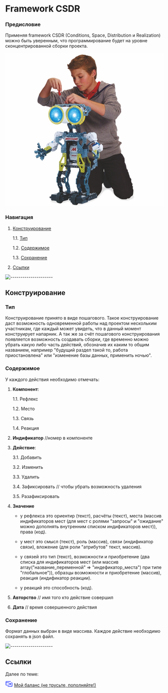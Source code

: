 # Framework CSDR

<h3>Предисловие</h3>

Применяя framework CSDR (Conditions, Space, Distribution и Realization) можно быть уверенным, что программирование будет на уровне сконцентрированной сборки проекта.

![](./Дизайн/robot.jpg)


<h3>Навигация</h3>

1. <a href="#Конструирование">Конструирование</a>

    1.1. <a href="#Тип">Тип</a>
    
    1.2. <a href="#Содержимое">Содержимое</a>
    
    1.3. <a href="#Сохранение">Сохранение</a>
    
2. <a href="#Ссылки">Ссылки</a>
    
![---------------------](https://github.com/veter-love/framework-life-balance-v1/raw/master/Компоненты%20интерфейса/3.Распределение/Элементы/Элементы%20картинок/illustrators/hr.png)

<h2>Конструирование</h2>

<h3>Тип</h3>

Конструирование принято в виде пошагового. Такое конструирование даст возможность одновременной работы над проектом нескольким участникам, где каждый может увидеть, что в данный момент конструирует напарник. А так же за счёт пошагового конструирования появляется возможность создавать сборки, где временно можно убрать какую либо часть действий, обозначив их каким то общим названием, например "будущий раздел такой то, работа приостановлена" или "изменение базы данных, применить ночью".

<h3>Содержимое</h3>

У каждого действия необходимо отмечать:

1. **Компонент**:

     1.1. Рефлекс
     
     1.2. Место
     
     1.3. Связь
     
     1.4. Реакция

2. **Индификатор** //номер в компоненте

3. **Действие**:

     3.1. Добавить
     
     3.2. Изменить
     
     3.3. Удалить
     
     3.4. Зафиксировать // чтобы убрать возможность удаления
     
     3.5. Разафиксировать

4. **Значение**

     - у рефлекса это ориентир (текст), расчёты (текст), места (массив индификаторов мест (для мест с ролями "запросы" и "ожидание" можно дополнять внутренним списком индификаторов мест)), права (код).
    
     - у мест это смысл (текст), роль (массив), связи (индификатор связи), вложение (для роли "атрибутов" текст, массив).
     
     - у связей это тип (текст), возможности и приобретение (два списка для индификаторов мест (или массив array("название_переменной" => "индефикатор_места") при типе "глобальное")), образцы возможности и приобретение (массив), реакция (индификатор реакции).
    
     - у реакций это способность (код).
     
5. **Авторство** // имя того кто действие совершил
     
6. **Дата** // время совершенного действия

<h3>Сохранение</h3>

Формат данных выбран в виде массива. Каждое действие необходимо сохранять в json файл. 


 ![---------------------](https://github.com/veter-love/framework-life-balance-v1/raw/master/Компоненты%20интерфейса/3.Распределение/Элементы/Элементы%20картинок/illustrators/hr.png)

<h2>Ссылки</h2>

Далее по теме: 

![](./Дизайн/Пополнить%20баланс.png) <a href="https://money.yandex.ru/to/410013830829482/500000">Мой баланс (не трусьте, пополняйте!)</a>
